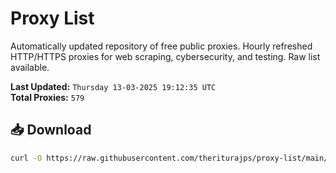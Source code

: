 # Proxy List

Automatically updated repository of free public proxies. Hourly refreshed HTTP/HTTPS proxies for web scraping, cybersecurity, and testing. Raw list available.

**Last Updated:** `Thursday 13-03-2025 19:12:35 UTC`  
**Total Proxies:** `579`

## 📥 Download
```bash
curl -O https://raw.githubusercontent.com/theriturajps/proxy-list/main/proxies.txt
